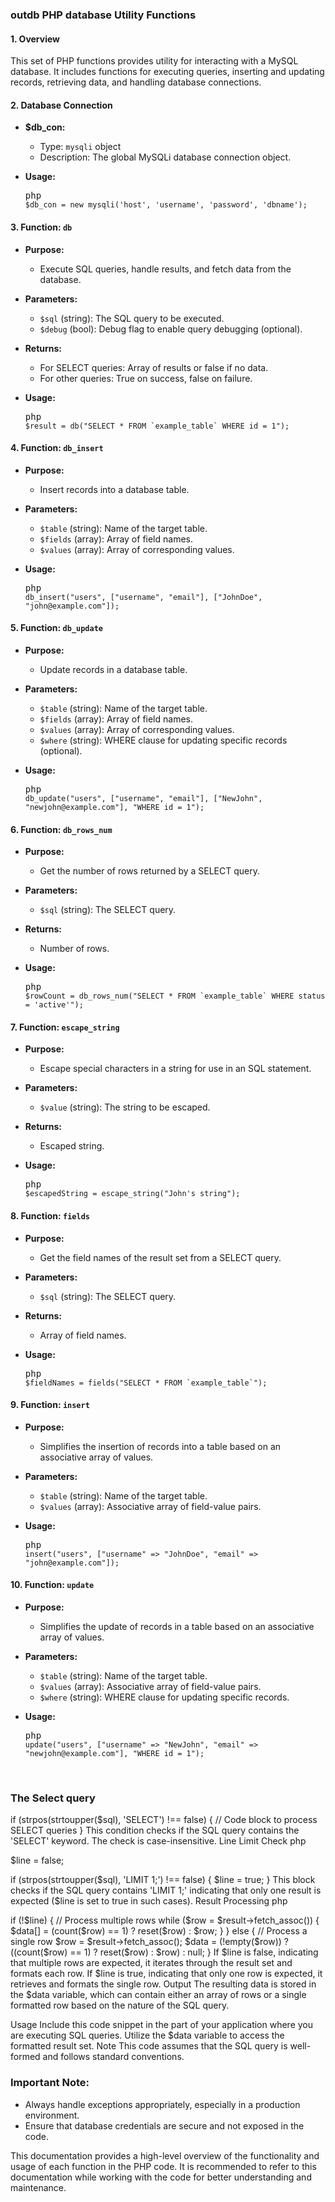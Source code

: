 <div class="flex flex-1 text-base mx-auto gap-3 md:px-5 lg:px-1 xl:px-5 md:max-w-3xl lg:max-w-[40rem] xl:max-w-[48rem] group final-completion"><div class="flex-shrink-0 flex flex-col relative items-end"></div><div class="relative flex w-full flex-col lg:w-[calc(100%-115px)] agent-turn"><div class="flex-col gap-1 md:gap-3"><div class="flex flex-grow flex-col max-w-full"><div data-message-author-role="assistant" data-message-id="9fdf336a-7e73-4795-83ea-a05b9469e70e" class="min-h-[20px] text-message flex flex-col items-start gap-3 whitespace-pre-wrap break-words [.text-message+&amp;]:mt-5 overflow-x-auto"><div class="markdown prose w-full break-words dark:prose-invert light"><h3>outdb PHP database Utility Functions</h3><h4>1. Overview</h4><p>This set of PHP functions provides utility for interacting with a MySQL database. It includes functions for executing queries, inserting and updating records, retrieving data, and handling database connections.</p><h4>2. Database Connection</h4><ul><li><p><strong>$db_con:</strong></p><ul><li>Type: <code>mysqli</code> object</li><li>Description: The global MySQLi database connection object.</li></ul></li><li><p><strong>Usage:</strong></p><pre><div class="bg-black rounded-md"><div class="flex items-center relative text-gray-200 bg-gray-800 dark:bg-token-surface-primary px-4 py-2 text-xs font-sans justify-between rounded-t-md"><span>php</span><span class="" data-state="closed"></span></div><div class="p-4 overflow-y-auto"><code class="!whitespace-pre hljs language-php"><span class="hljs-variable">$db_con</span> = <span class="hljs-keyword">new</span> <span class="hljs-title function_ invoke__">mysqli</span>(<span class="hljs-string">'host'</span>, <span class="hljs-string">'username'</span>, <span class="hljs-string">'password'</span>, <span class="hljs-string">'dbname'</span>);
</code></div></div></pre></li></ul><h4>3. Function: <code>db</code></h4><ul><li><p><strong>Purpose:</strong></p><ul><li>Execute SQL queries, handle results, and fetch data from the database.</li></ul></li><li><p><strong>Parameters:</strong></p><ul><li><code>$sql</code> (string): The SQL query to be executed.</li><li><code>$debug</code> (bool): Debug flag to enable query debugging (optional).</li></ul></li><li><p><strong>Returns:</strong></p><ul><li>For SELECT queries: Array of results or false if no data.</li><li>For other queries: True on success, false on failure.</li></ul></li><li><p><strong>Usage:</strong></p><pre><div class="bg-black rounded-md"><div class="flex items-center relative text-gray-200 bg-gray-800 dark:bg-token-surface-primary px-4 py-2 text-xs font-sans justify-between rounded-t-md"><span>php</span><span class="" data-state="closed"></span></div><div class="p-4 overflow-y-auto"><code class="!whitespace-pre hljs language-php"><span class="hljs-variable">$result</span> = <span class="hljs-title function_ invoke__">db</span>(<span class="hljs-string">"SELECT * FROM `example_table` WHERE id = 1"</span>);
</code></div></div></pre></li></ul><h4>4. Function: <code>db_insert</code></h4><ul><li><p><strong>Purpose:</strong></p><ul><li>Insert records into a database table.</li></ul></li><li><p><strong>Parameters:</strong></p><ul><li><code>$table</code> (string): Name of the target table.</li><li><code>$fields</code> (array): Array of field names.</li><li><code>$values</code> (array): Array of corresponding values.</li></ul></li><li><p><strong>Usage:</strong></p><pre><div class="bg-black rounded-md"><div class="flex items-center relative text-gray-200 bg-gray-800 dark:bg-token-surface-primary px-4 py-2 text-xs font-sans justify-between rounded-t-md"><span>php</span><span class="" data-state="closed"></span></div><div class="p-4 overflow-y-auto"><code class="!whitespace-pre hljs language-php"><span class="hljs-title function_ invoke__">db_insert</span>(<span class="hljs-string">"users"</span>, [<span class="hljs-string">"username"</span>, <span class="hljs-string">"email"</span>], [<span class="hljs-string">"JohnDoe"</span>, <span class="hljs-string">"john@example.com"</span>]);
</code></div></div></pre></li></ul><h4>5. Function: <code>db_update</code></h4><ul><li><p><strong>Purpose:</strong></p><ul><li>Update records in a database table.</li></ul></li><li><p><strong>Parameters:</strong></p><ul><li><code>$table</code> (string): Name of the target table.</li><li><code>$fields</code> (array): Array of field names.</li><li><code>$values</code> (array): Array of corresponding values.</li><li><code>$where</code> (string): WHERE clause for updating specific records (optional).</li></ul></li><li><p><strong>Usage:</strong></p><pre><div class="bg-black rounded-md"><div class="flex items-center relative text-gray-200 bg-gray-800 dark:bg-token-surface-primary px-4 py-2 text-xs font-sans justify-between rounded-t-md"><span>php</span><span class="" data-state="closed"></span></div><div class="p-4 overflow-y-auto"><code class="!whitespace-pre hljs language-php"><span class="hljs-title function_ invoke__">db_update</span>(<span class="hljs-string">"users"</span>, [<span class="hljs-string">"username"</span>, <span class="hljs-string">"email"</span>], [<span class="hljs-string">"NewJohn"</span>, <span class="hljs-string">"newjohn@example.com"</span>], <span class="hljs-string">"WHERE id = 1"</span>);
</code></div></div></pre></li></ul><h4>6. Function: <code>db_rows_num</code></h4><ul><li><p><strong>Purpose:</strong></p><ul><li>Get the number of rows returned by a SELECT query.</li></ul></li><li><p><strong>Parameters:</strong></p><ul><li><code>$sql</code> (string): The SELECT query.</li></ul></li><li><p><strong>Returns:</strong></p><ul><li>Number of rows.</li></ul></li><li><p><strong>Usage:</strong></p><pre><div class="bg-black rounded-md"><div class="flex items-center relative text-gray-200 bg-gray-800 dark:bg-token-surface-primary px-4 py-2 text-xs font-sans justify-between rounded-t-md"><span>php</span><span class="" data-state="closed"></span></div><div class="p-4 overflow-y-auto"><code class="!whitespace-pre hljs language-php"><span class="hljs-variable">$rowCount</span> = <span class="hljs-title function_ invoke__">db_rows_num</span>(<span class="hljs-string">"SELECT * FROM `example_table` WHERE status = 'active'"</span>);
</code></div></div></pre></li></ul><h4>7. Function: <code>escape_string</code></h4><ul><li><p><strong>Purpose:</strong></p><ul><li>Escape special characters in a string for use in an SQL statement.</li></ul></li><li><p><strong>Parameters:</strong></p><ul><li><code>$value</code> (string): The string to be escaped.</li></ul></li><li><p><strong>Returns:</strong></p><ul><li>Escaped string.</li></ul></li><li><p><strong>Usage:</strong></p><pre><div class="bg-black rounded-md"><div class="flex items-center relative text-gray-200 bg-gray-800 dark:bg-token-surface-primary px-4 py-2 text-xs font-sans justify-between rounded-t-md"><span>php</span><span class="" data-state="closed"></span></div><div class="p-4 overflow-y-auto"><code class="!whitespace-pre hljs language-php"><span class="hljs-variable">$escapedString</span> = <span class="hljs-title function_ invoke__">escape_string</span>(<span class="hljs-string">"John's string"</span>);
</code></div></div></pre></li></ul><h4>8. Function: <code>fields</code></h4><ul><li><p><strong>Purpose:</strong></p><ul><li>Get the field names of the result set from a SELECT query.</li></ul></li><li><p><strong>Parameters:</strong></p><ul><li><code>$sql</code> (string): The SELECT query.</li></ul></li><li><p><strong>Returns:</strong></p><ul><li>Array of field names.</li></ul></li><li><p><strong>Usage:</strong></p><pre><div class="bg-black rounded-md"><div class="flex items-center relative text-gray-200 bg-gray-800 dark:bg-token-surface-primary px-4 py-2 text-xs font-sans justify-between rounded-t-md"><span>php</span><span class="" data-state="closed"></span></div><div class="p-4 overflow-y-auto"><code class="!whitespace-pre hljs language-php"><span class="hljs-variable">$fieldNames</span> = <span class="hljs-title function_ invoke__">fields</span>(<span class="hljs-string">"SELECT * FROM `example_table`"</span>);
</code></div></div></pre></li></ul><h4>9. Function: <code>insert</code></h4><ul><li><p><strong>Purpose:</strong></p><ul><li>Simplifies the insertion of records into a table based on an associative array of values.</li></ul></li><li><p><strong>Parameters:</strong></p><ul><li><code>$table</code> (string): Name of the target table.</li><li><code>$values</code> (array): Associative array of field-value pairs.</li></ul></li><li><p><strong>Usage:</strong></p><pre><div class="bg-black rounded-md"><div class="flex items-center relative text-gray-200 bg-gray-800 dark:bg-token-surface-primary px-4 py-2 text-xs font-sans justify-between rounded-t-md"><span>php</span><span class="" data-state="closed"></span></div><div class="p-4 overflow-y-auto"><code class="!whitespace-pre hljs language-php"><span class="hljs-title function_ invoke__">insert</span>(<span class="hljs-string">"users"</span>, [<span class="hljs-string">"username"</span> =&gt; <span class="hljs-string">"JohnDoe"</span>, <span class="hljs-string">"email"</span> =&gt; <span class="hljs-string">"john@example.com"</span>]);
</code></div></div></pre></li></ul><h4>10. Function: <code>update</code></h4><ul><li><p><strong>Purpose:</strong></p><ul><li>Simplifies the update of records in a table based on an associative array of values.</li></ul></li><li><p><strong>Parameters:</strong></p><ul><li><code>$table</code> (string): Name of the target table.</li><li><code>$values</code> (array): Associative array of field-value pairs.</li><li><code>$where</code> (string): WHERE clause for updating specific records.</li></ul></li><li><p><strong>Usage:</strong></p><pre><div class="bg-black rounded-md"><div class="flex items-center relative text-gray-200 bg-gray-800 dark:bg-token-surface-primary px-4 py-2 text-xs font-sans justify-between rounded-t-md"><span>php</span><span class="" data-state="closed"></span></div><div class="p-4 overflow-y-auto"><code class="!whitespace-pre hljs language-php"><span class="hljs-title function_ invoke__">update</span>(<span class="hljs-string">"users"</span>, [<span class="hljs-string">"username"</span> =&gt; <span class="hljs-string">"NewJohn"</span>, <span class="hljs-string">"email"</span> =&gt; <span class="hljs-string">"newjohn@example.com"</span>], <span class="hljs-string">"WHERE id = 1"</span>);
</code></div></div></pre></li></ul>
<br />
<h3>The Select query</h3>

<p>if (strpos(strtoupper($sql), 'SELECT') !== false) {  // Code block to process SELECT queries } This condition checks if the SQL query contains the 'SELECT' keyword. The check is case-insensitive. Line Limit Check php</p>

<p>$line = false;</p>

<p>if (strpos(strtoupper($sql), 'LIMIT 1;') !== false) {  $line = true; } This block checks if the SQL query contains 'LIMIT 1;' indicating that only one result is expected ($line is set to true in such cases). Result Processing php</p>

<p>if (!$line) {  // Process multiple rows  while ($row = $result->fetch_assoc()) {  $data[] = (count($row) == 1) ? reset($row) : $row;  } } else {  // Process a single row  $row = $result->fetch_assoc();  $data = (!empty($row)) ? ((count($row) == 1) ? reset($row) : $row) : null; } If $line is false, indicating that multiple rows are expected, it iterates through the result set and formats each row. If $line is true, indicating that only one row is expected, it retrieves and formats the single row. Output The resulting data is stored in the $data variable, which can contain either an array of rows or a single formatted row based on the nature of the SQL query.</p>

<p>Usage Include this code snippet in the part of your application where you are executing SQL queries. Utilize the $data variable to access the formatted result set. Note This code assumes that the SQL query is well-formed and follows standard conventions.</p>
<h3>Important Note:</h3><ul><li>Always handle exceptions appropriately, especially in a production environment.</li><li>Ensure that database credentials are secure and not exposed in the code.</li></ul><p>This documentation provides a high-level overview of the functionality and usage of each function in the PHP code. It is recommended to refer to this documentation while working with the code for better understanding and maintenance.</p></div></div></div><div class="mt-1 flex justify-start gap-3 empty:hidden"></div></div></div></div>
